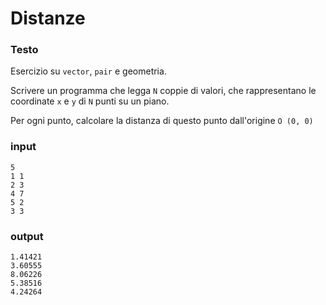 # Distanze

### Testo

Esercizio su `vector`, `pair` e geometria.

Scrivere un programma che legga `N` coppie di valori, che rappresentano le coordinate `x` e `y` di `N` punti su un piano.

Per ogni punto, calcolare la distanza di questo punto dall'origine `O (0, 0)`

### input

```
5
1 1
2 3
4 7
5 2
3 3
```

### output
```
1.41421
3.60555
8.06226
5.38516
4.24264
```

